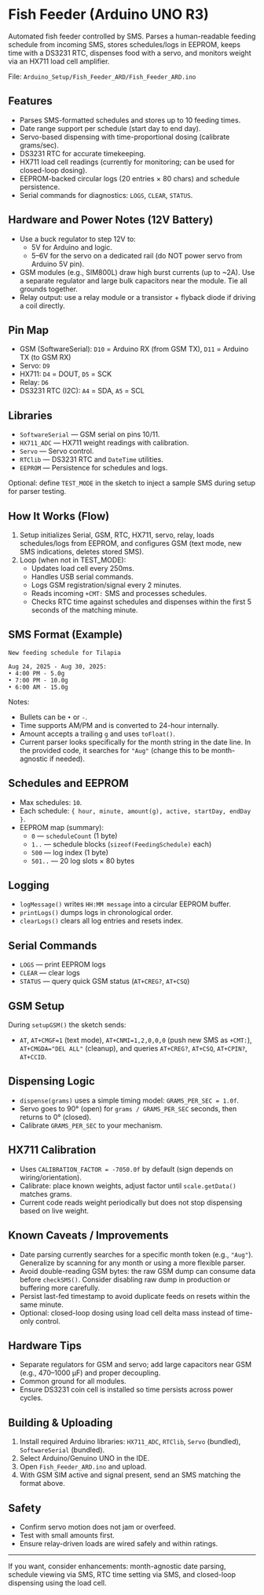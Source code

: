 # Fish Feeder (Arduino UNO R3)

Automated fish feeder controlled by SMS. Parses a human-readable feeding schedule from incoming SMS, stores schedules/logs in EEPROM, keeps time with a DS3231 RTC, dispenses food with a servo, and monitors weight via an HX711 load cell amplifier.

File: `Arduino_Setup/Fish_Feeder_ARD/Fish_Feeder_ARD.ino`

## Features

- Parses SMS-formatted schedules and stores up to 10 feeding times.
- Date range support per schedule (start day to end day).
- Servo-based dispensing with time-proportional dosing (calibrate grams/sec).
- DS3231 RTC for accurate timekeeping.
- HX711 load cell readings (currently for monitoring; can be used for closed-loop dosing).
- EEPROM-backed circular logs (20 entries × 80 chars) and schedule persistence.
- Serial commands for diagnostics: `LOGS`, `CLEAR`, `STATUS`.

## Hardware and Power Notes (12V Battery)

- Use a buck regulator to step 12V to:
  - 5V for Arduino and logic.
  - 5–6V for the servo on a dedicated rail (do NOT power servo from Arduino 5V pin).
- GSM modules (e.g., SIM800L) draw high burst currents (up to ~2A). Use a separate regulator and large bulk capacitors near the module. Tie all grounds together.
- Relay output: use a relay module or a transistor + flyback diode if driving a coil directly.

## Pin Map

- GSM (SoftwareSerial): `D10` = Arduino RX (from GSM TX), `D11` = Arduino TX (to GSM RX)
- Servo: `D9`
- HX711: `D4` = DOUT, `D5` = SCK
- Relay: `D6`
- DS3231 RTC (I2C): `A4` = SDA, `A5` = SCL

## Libraries

- `SoftwareSerial` — GSM serial on pins 10/11.
- `HX711_ADC` — HX711 weight readings with calibration.
- `Servo` — Servo control.
- `RTClib` — DS3231 RTC and `DateTime` utilities.
- `EEPROM` — Persistence for schedules and logs.

Optional: define `TEST_MODE` in the sketch to inject a sample SMS during setup for parser testing.

## How It Works (Flow)

1. Setup initializes Serial, GSM, RTC, HX711, servo, relay, loads schedules/logs from EEPROM, and configures GSM (text mode, new SMS indications, deletes stored SMS).
2. Loop (when not in TEST_MODE):
   - Updates load cell every 250ms.
   - Handles USB serial commands.
   - Logs GSM registration/signal every 2 minutes.
   - Reads incoming `+CMT:` SMS and processes schedules.
   - Checks RTC time against schedules and dispenses within the first 5 seconds of the matching minute.

## SMS Format (Example)

```
New feeding schedule for Tilapia

Aug 24, 2025 - Aug 30, 2025:
• 4:00 PM - 5.0g
• 7:00 PM - 10.0g
• 6:00 AM - 15.0g
```

Notes:

- Bullets can be `•` or `-`.
- Time supports AM/PM and is converted to 24-hour internally.
- Amount accepts a trailing `g` and uses `toFloat()`.
- Current parser looks specifically for the month string in the date line. In the provided code, it searches for `"Aug"` (change this to be month-agnostic if needed).

## Schedules and EEPROM

- Max schedules: `10`.
- Each schedule: `{ hour, minute, amount(g), active, startDay, endDay }`.
- EEPROM map (summary):
  - `0` — `scheduleCount` (1 byte)
  - `1..` — schedule blocks (`sizeof(FeedingSchedule)` each)
  - `500` — log index (1 byte)
  - `501..` — 20 log slots × 80 bytes

## Logging

- `logMessage()` writes `HH:MM message` into a circular EEPROM buffer.
- `printLogs()` dumps logs in chronological order.
- `clearLogs()` clears all log entries and resets index.

## Serial Commands

- `LOGS` — print EEPROM logs
- `CLEAR` — clear logs
- `STATUS` — query quick GSM status (`AT+CREG?`, `AT+CSQ`)

## GSM Setup

During `setupGSM()` the sketch sends:

- `AT`, `AT+CMGF=1` (text mode), `AT+CNMI=1,2,0,0,0` (push new SMS as `+CMT:`), `AT+CMGDA="DEL ALL"` (cleanup), and queries `AT+CREG?`, `AT+CSQ`, `AT+CPIN?`, `AT+CCID`.

## Dispensing Logic

- `dispense(grams)` uses a simple timing model: `GRAMS_PER_SEC = 1.0f`.
- Servo goes to 90° (open) for `grams / GRAMS_PER_SEC` seconds, then returns to 0° (closed).
- Calibrate `GRAMS_PER_SEC` to your mechanism.

## HX711 Calibration

- Uses `CALIBRATION_FACTOR = -7050.0f` by default (sign depends on wiring/orientation).
- Calibrate: place known weights, adjust factor until `scale.getData()` matches grams.
- Current code reads weight periodically but does not stop dispensing based on live weight.

## Known Caveats / Improvements

- Date parsing currently searches for a specific month token (e.g., `"Aug"`). Generalize by scanning for any month or using a more flexible parser.
- Avoid double-reading GSM bytes: the raw GSM dump can consume data before `checkSMS()`. Consider disabling raw dump in production or buffering more carefully.
- Persist last-fed timestamp to avoid duplicate feeds on resets within the same minute.
- Optional: closed-loop dosing using load cell delta mass instead of time-only control.

## Hardware Tips

- Separate regulators for GSM and servo; add large capacitors near GSM (e.g., 470–1000 µF) and proper decoupling.
- Common ground for all modules.
- Ensure DS3231 coin cell is installed so time persists across power cycles.

## Building & Uploading

1. Install required Arduino libraries: `HX711_ADC`, `RTClib`, `Servo` (bundled), `SoftwareSerial` (bundled).
2. Select Arduino/Genuino UNO in the IDE.
3. Open `Fish_Feeder_ARD.ino` and upload.
4. With GSM SIM active and signal present, send an SMS matching the format above.

## Safety

- Confirm servo motion does not jam or overfeed.
- Test with small amounts first.
- Ensure relay-driven loads are wired safely and within ratings.

---

If you want, consider enhancements: month-agnostic date parsing, schedule viewing via SMS, RTC time setting via SMS, and closed-loop dispensing using the load cell.


